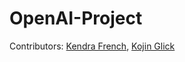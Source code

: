 # OpenAI-Project

Contributors: [Kendra French](https://github.com/KFrenchCode/), [Kojin Glick](https://github.com/moonstripe/)